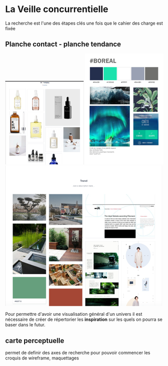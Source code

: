 # La Veille concurrentielle

La recherche est l'une des étapes clés une fois que le cahier des charge est fixée

##  Planche contact - planche tendance
<img src="./trend_packaging.png" width="250"/>
<img src="./trend_boreal.jpg" width="250"/>

<img src="./trend_vegetal.png" width="500"/>

Pour permettre d'avoir une visualisation général d'un univers il est nécessaire de créer de répertorier les **inspiration** sur les quels on pourra se baser dans le futur.


## carte perceptuelle
permet de definir des axes de recherche pour pouvoir commencer les croquis de wireframe, maquettages